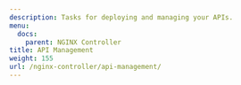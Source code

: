 ```yaml
---
description: Tasks for deploying and managing your APIs.
menu:
  docs:
    parent: NGINX Controller
title: API Management
weight: 155
url: /nginx-controller/api-management/
---
```

